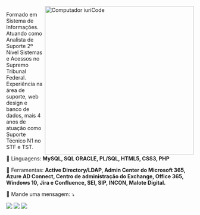 <img src="https://raw.githubusercontent.com/MicaelliMedeiros/micaellimedeiros/master/image/computer-illustration.png" min-width="400px" max-width="400px" width="400px" align="right" alt="Computador iuriCode">

<p align="left"> 
  Formado em Sistema de Informações. Atuando como Analista de Suporte 2º Nível Sistemas e Acessos no Supremo Tribunal Federal.
Experiência na área de suporte, web design e banco de dados, mais 4 anos de atuação como Suporte Técnico N1 no STF e TST.
</p>

<p align="left">
  🦄 Linguagens: <strong> 
MySQL, SQL ORACLE, PL/SQL, HTML5, CSS3, PHP</strong>
</p>

<p align="left">
  💼 Ferramentas: <strong>Active Directory/LDAP, Admin Center do Microsoft 365, Azure AD Connect, Centro de administração do Exchange, Office 365, Windows 10, Jira e Confluence, SEI, SIP, INCON, Malote Digital.</strong>
</p>

<p align="left">
  💌 Mande uma mensagem: ⤵️
</p>

<p align="left">
  <a href="mateusnl.vg@gmail.com" alt="Gmail">
  <img src="https://img.shields.io/badge/-Gmail-FF0000?style=flat-square&labelColor=FF0000&logo=gmail&logoColor=white&link=mateusnl.vg@gmail.com" /></a>

  <a href="https://www.linkedin.com/in/mateus-nascimento-14a4b4139/" alt="Linkedin">
  <img src="https://img.shields.io/badge/-Linkedin-0e76a8?style=flat-square&logo=Linkedin&logoColor=white&link=https://www.linkedin.com/in/mateus-nascimento-14a4b4139/" /></a>

  <a href="#" alt="WhatsApp">
  <img src="https://img.shields.io/badge/-WhatsApp-25d366?style=flat-square&labelColor=25d366&logo=whatsapp&logoColor=white&link=API-DO-SEU-WHATSAPP"/></a>

</p>  
